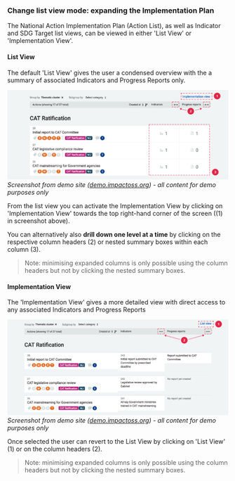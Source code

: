 ### Change list view mode: expanding the Implementation Plan

The National Action Implementation Plan (Action List), as well as Indicator and SDG Target list views, can be viewed in either 'List View' or 'Implementation View'.

#### List View

The default 'List View' gives the user a condensed overview with the a summary of associated Indicators and Progress Reports only.

![](/assets/v-impl-list-view.png)
_Screenshot from demo site ([demo.impactoss.org](https://demo.impactoss.org)) - all content for demo purposes only_

From the list view you can activate the Implementation View by clicking on 'Implementation View' towards the top right-hand corner of the screen ((1) in screenshot above).

You can alternatively also **drill down one level at a time** by clicking on the respective column headers (2) or nested summary boxes within each column (3).

> Note: minimising expanded columns is only possible using the column headers but not by clicking the nested summary boxes.


#### Implementation View

The 'Implementation View' gives a more detailed view with direct access to any associated Indicators and Progress Reports

![](/assets/v-impl-extended-view.png)
_Screenshot from demo site ([demo.impactoss.org](https://demo.impactoss.org)) - all content for demo purposes only_

Once selected the user can revert to the List View by clicking on 'List View' (1) or on the column headers (2).

> Note: minimising expanded columns is only possible using the column headers but not by clicking the nested summary boxes.
